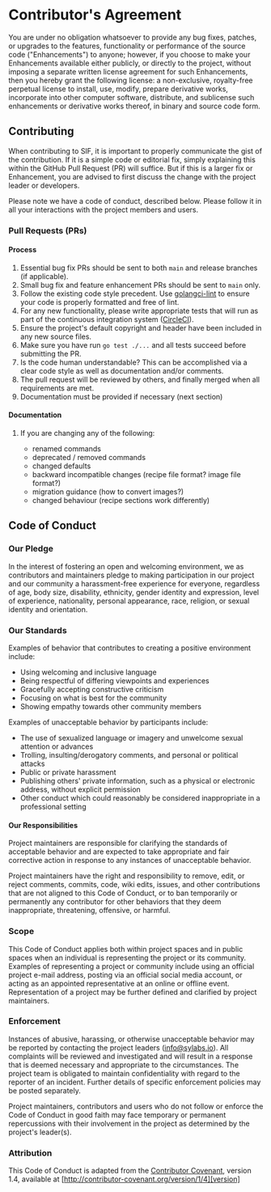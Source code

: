 # Contributor's Agreement

You are under no obligation whatsoever to provide any bug fixes, patches,
or upgrades to the features, functionality or performance of the source
code ("Enhancements") to anyone; however, if you choose to make your
Enhancements available either publicly, or directly to the project,
without imposing a separate written license agreement for such
Enhancements, then you hereby grant the following license: a non-exclusive,
royalty-free perpetual license to install, use, modify, prepare derivative
works, incorporate into other computer software, distribute, and sublicense
such enhancements or derivative works thereof, in binary and source code
form.

## Contributing

When contributing to SIF, it is important to properly communicate the
gist of the contribution. If it is a simple code or editorial fix, simply
explaining this within the GitHub Pull Request (PR) will suffice. But if this
is a larger fix or Enhancement, you are advised to first discuss the change
with the project leader or developers.

Please note we have a code of conduct, described below. Please follow it in
all your interactions with the project members and users.

### Pull Requests (PRs)

#### Process

1. Essential bug fix PRs should be sent to both `main` and release branches (if applicable).
1. Small bug fix and feature enhancement PRs should be sent to `main` only.
1. Follow the existing code style precedent. Use [golangci-lint](https://golangci-lint.run) to ensure your code is properly formatted and free of lint.
1. For any new functionality, please write appropriate tests that will run as part of the continuous integration system ([CircleCI](https://circleci.com/gh/sylabs/workflows/sif)).
1. Ensure the project's default copyright and header have been included in any new source files.
1. Make sure you have run `go test ./...` and all tests succeed before submitting the PR.
1. Is the code human understandable? This can be accomplished via a clear code style as well as documentation and/or comments.
1. The pull request will be reviewed by others, and finally merged when all requirements are met.
1. Documentation must be provided if necessary (next section)

#### Documentation

1. If you are changing any of the following:

   - renamed commands
   - deprecated / removed commands
   - changed defaults
   - backward incompatible changes (recipe file format? image file format?)
   - migration guidance (how to convert images?)
   - changed behaviour (recipe sections work differently)

## Code of Conduct

### Our Pledge

In the interest of fostering an open and welcoming environment, we as
contributors and maintainers pledge to making participation in our project and
our community a harassment-free experience for everyone, regardless of age, body
size, disability, ethnicity, gender identity and expression, level of experience,
nationality, personal appearance, race, religion, or sexual identity and
orientation.

### Our Standards

Examples of behavior that contributes to creating a positive environment
include:

- Using welcoming and inclusive language
- Being respectful of differing viewpoints and experiences
- Gracefully accepting constructive criticism
- Focusing on what is best for the community
- Showing empathy towards other community members

Examples of unacceptable behavior by participants include:

- The use of sexualized language or imagery and unwelcome sexual attention or
  advances
- Trolling, insulting/derogatory comments, and personal or political attacks
- Public or private harassment
- Publishing others' private information, such as a physical or electronic
  address, without explicit permission
- Other conduct which could reasonably be considered inappropriate in a
  professional setting

#### Our Responsibilities

Project maintainers are responsible for clarifying the standards of acceptable
behavior and are expected to take appropriate and fair corrective action in
response to any instances of unacceptable behavior.

Project maintainers have the right and responsibility to remove, edit, or
reject comments, commits, code, wiki edits, issues, and other contributions
that are not aligned to this Code of Conduct, or to ban temporarily or
permanently any contributor for other behaviors that they deem inappropriate,
threatening, offensive, or harmful.

### Scope

This Code of Conduct applies both within project spaces and in public spaces
when an individual is representing the project or its community. Examples of
representing a project or community include using an official project e-mail
address, posting via an official social media account, or acting as an appointed
representative at an online or offline event. Representation of a project may be
further defined and clarified by project maintainers.

### Enforcement

Instances of abusive, harassing, or otherwise unacceptable behavior may be
reported by contacting the project leaders (info@sylabs.io). All
complaints will be reviewed and investigated and will result in a response
that is deemed necessary and appropriate to the circumstances. The project
team is obligated to maintain confidentiality with regard to the reporter of
an incident. Further details of specific enforcement policies may be posted
separately.

Project maintainers, contributors and users who do not follow or enforce the
Code of Conduct in good faith may face temporary or permanent repercussions
with their involvement in the project as determined by the project's leader(s).

### Attribution

This Code of Conduct is adapted from the [Contributor Covenant][homepage], version 1.4,
available at [http://contributor-covenant.org/version/1/4][version]

[homepage]: http://contributor-covenant.org
[version]: http://contributor-covenant.org/version/1/4/
